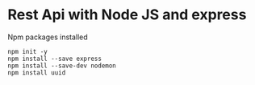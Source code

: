 
# Rest Api with Node JS and express

Npm packages installed

```
npm init -y  
npm install --save express
npm install --save-dev nodemon   
npm install uuid
```